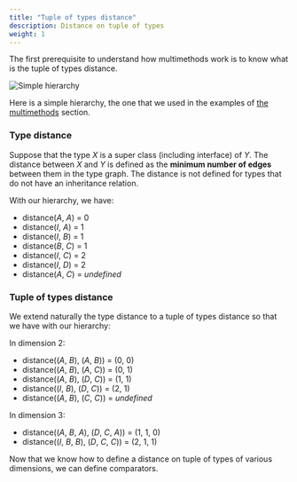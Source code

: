 ```yaml
---
title: "Tuple of types distance"
description: Distance on tuple of types
weight: 1
---
```


The first prerequisite to understand how multimethods work is to know what is the tuple of types distance.

![Simple hierarchy](/images/hierarchy.png#center)

Here is a simple hierarchy, the one that we used in the examples of [the multimethods](/docs/the-multimethods.html) section.

### Type distance

Suppose that the type *X* is a super class (including interface) of *Y*.
The distance between *X* and *Y* is defined as the **minimum number of edges** between them in the type graph.
The distance is not defined for types that do not have an inheritance relation.

With our hierarchy, we have:

* distance(*A*, *A*) = 0
* distance(*I*, *A*) = 1
* distance(*I*, *B*) = 1
* distance(*B*, *C*) = 1
* distance(*I*, *C*) = 2
* distance(*I*, *D*) = 2
* distance(*A*, *C*) = *undefined*

### Tuple of types distance

We extend naturally the type distance to a tuple of types distance so that we have with our hierarchy:

In dimension 2:

* distance((*A*, *B*), (*A*, *B*)) = (0, 0)
* distance((*A*, *B*), (*A*, *C*)) = (0, 1)
* distance((*A*, *B*), (*D*, *C*)) = (1, 1)
* distance((*I*, *B*), (*D*, *C*)) = (2, 1)
* distance((*A*, *B*), (*C*, *C*)) = *undefined*

In dimension 3:

* distance((*A*, *B*, *A*), (*D*, *C*, *A*)) = (1, 1, 0)
* distance((*I*, *B*, *B*), (*D*, *C*, *C*)) = (2, 1, 1)

Now that we know how to define a distance on tuple of types of various dimensions, we can define comparators.